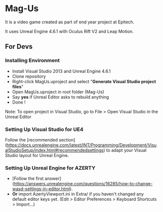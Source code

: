 Mag-Us
======
It is a video game created as part of end year project at Epitech.

It uses Unreal Engine 4.6.1 with Oculus Rift V2 and Leap Motion.

For Devs
--------
### Installing Environment
* Install Visual Studio 2013 and Unreal Engine 4.6.1
* Clone repository
* Right-click MagUs.uproject and select "**Generate Visual Studio project files**"
* Open MagUs.uproject in root folder (Mag-Us)
* Say **yes** if Unreal Editor asks to rebuild anything
* Done !

Note: To open project in Visual Studio, go to File > Open Visual Studio in the Unreal Editor

### Setting Up Visual Studio for UE4
Follow the [recommended section] (https://docs.unrealengine.com/latest/INT/Programming/Development/VisualStudioSetup/index.html#recommendedsettings) to adapt your Visual Studio layout for Unreal Engine.

### Setting Up Unreal Engine for AZERTY
* [Follow the first answer] (https://answers.unrealengine.com/questions/16285/how-to-change-wasd-settings-in-editor.html).
* **Or** import AzertyViewport.ini in Extra/ if you haven't changed any default editor keys yet. (Edit > Editor Preferences > Keyboard Shortcuts > Import...)
